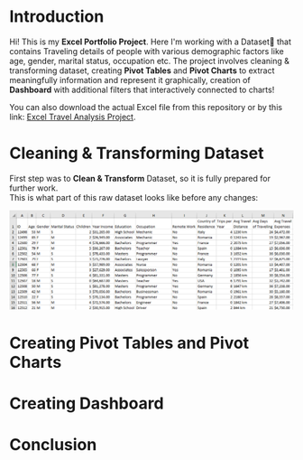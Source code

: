 # Introduction

Hi! This is my **Excel Portfolio Project**. Here I'm working with a Dataset📅
that contains Traveling details of people with various demographic factors like age, gender, 
marital status, occupation etc. The project involves cleaning & transforming dataset, creating 
**Pivot Tables** and **Pivot Charts** to extract meaningfully information and represent it graphically,
creation of **Dashboard** with additional filters that interactively connected to charts!


You can also download the actual Excel file from this repository or by this link:
[Excel Travel Analysis Project](Travel%20Analysis%20(Excel%20Portfolio%20Project).xlsx).


# Cleaning & Transforming Dataset

First step was to **Clean & Transform** Dataset, so it is fully prepared for further work.  
This is what part of this raw dataset looks like before any changes:

![screenshot 1.png](assets%2Fscreenshot%201.png)
# Creating Pivot Tables and Pivot Charts

# Creating Dashboard

# Conclusion
